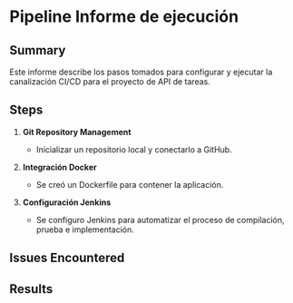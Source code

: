 # Pipeline Informe de ejecución

## Summary

Este informe describe los pasos tomados para configurar y ejecutar la canalización CI/CD para el proyecto de API de tareas.

## Steps

1. **Git Repository Management**  
     
   - Inicializar un repositorio local y conectarlo a GitHub.

   

2. **Integración Docker**  
     
   - Se creó un Dockerfile para contener la aplicación.

   

3. **Configuración Jenkins**  
     
   - Se configuro Jenkins para automatizar el proceso de compilación, prueba e implementación.

## Issues Encountered



## Results




